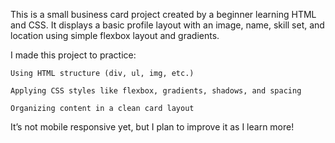 This is a small business card project created by a beginner learning HTML and CSS. It displays a basic profile layout with an image, name, skill set, and location using simple flexbox layout and gradients.

I made this project to practice:

    Using HTML structure (div, ul, img, etc.)

    Applying CSS styles like flexbox, gradients, shadows, and spacing

    Organizing content in a clean card layout

It’s not mobile responsive yet, but I plan to improve it as I learn more!

